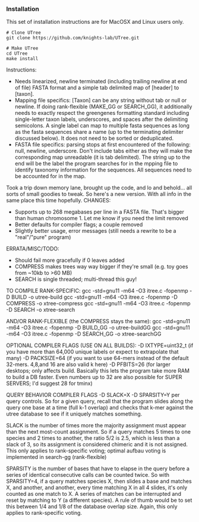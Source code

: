 ### Installation

This set of installation instructions are for MacOSX and Linux users only.

```
# Clone UTree
git clone https://github.com/knights-lab/UTree.git

# Make UTree
cd UTree
make install
```

Instructions:
- Needs linearized, newline terminated (including trailing newline at end of file) FASTA format and a simple tab delimited map of [header] to [taxon].
- Mapping file specifics: [Taxon] can be any string without tab or null or newline. If doing rank-flexible (MAKE_GG or SEARCH_GG), it additionally needs to exactly respect the greengenes formatting standard including single-letter taxon labels, underscores, and spaces after the delimiting semicolons. A single label can map to multiple fasta sequences as long as the fasta sequences share a name (up to the terminating delimiter discussed below). It does not need to be sorted or deduplicated.
- FASTA file specifics: parsing stops at first encountered of the following: null, newline, underscore. Don't include tabs either as they will make the corresponding map unreadable (it is tab delimited). The string up to the end will be the label the program searches for in the mpping file to identify taxonomy information for the sequences. All sequences need to be accounted for in the map.

Took a trip down memory lane, brought up the code, and lo and behold... all sorts of small goodies to tweak. So here's a new version. With all info in the same place this time hopefully.
CHANGES:
- Supports up to 268 megabases per line in a FASTA file. That's bigger than human chromosome 1. Let me know if you need the limit removed
- Better defaults for compiler flags; a couple removed
- Slightly better usage, error messages (still needs a rewrite to be a "real"/"pure" program)

ERRATA/MISC/TODO:
- Should fail more gracefully if 0 leaves added
- COMPRESS makes trees way way bigger if they're small (e.g. toy goes from ~10kb to >60 MB)
- SEARCH is single threaded; multi-thread this guy!

TO COMPILE RANK-SPECIFIC:
gcc -std=gnu11 -m64 -O3 itree.c -fopenmp -D BUILD -o utree-build
gcc -std=gnu11 -m64 -O3 itree.c -fopenmp -D COMPRESS -o xtree-compress
gcc -std=gnu11 -m64 -O3 itree.c -fopenmp -D SEARCH -o xtree-search

AND/OR RANK-FLEXIBLE (the COMPRESS stays the same):
gcc -std=gnu11 -m64 -O3 itree.c -fopenmp -D BUILD_GG -o utree-buildGG
gcc -std=gnu11 -m64 -O3 itree.c -fopenmp -D SEARCH_GG -o xtree-searchGG

OPTIONAL COMPILER FLAGS (USE ON ALL BUILDS):
-D IXTYPE=uint32_t (if you have more than 64,000 unique labels or expect to extrapolate that many)
-D PACKSIZE=64 (if you want to use 64-mers instead of the default 32-mers. 4,8,and 16 are also valid k here)
-D PFBITS=26 (for larger desktops; only affects build. Basically this lets the program take more RAM to build a DB faster. Even numbers up to 32 are also possible for SUPER SERVERS; I'd suggest 28 for tminx)

QUERY BEHAVIOR COMPILER FLAGS
-D SLACK=X
-D SPARSITY=Y
per query controls.
So for a given query, recall that the program slides along the query one base at a time (full k-1 overlap) and checks that k-mer against the utree database to see if it uniquely matches something. 

SLACK is the number of times more the majority assignment must appear than the next most-count assignment.
So if a query matches 5 times to one species and 2 times to another, the ratio 5/2 is 2.5, which is less than a slack of 3, so its assignment is considered chimeric and it is not assigned. This only applies to rank-specific voting; optimal aufbau voting is implemented in search-gg (rank-flexible)

SPARSITY is the number of bases that have to elapse in the query before a series of identical consecutive calls can be counted twice.
So with SPARSITY=4, if a query matches species X, then slides a base and matches X, and another, and another, every time matching X in all 4 slides, it's only counted as one match to X. A series of matches can be interrupted and reset by matching to Y (a different species). A rule of thumb would be to set this between 1/4 and 1/8 of the database overlap size. Again, this only applies to rank-specific voting.
